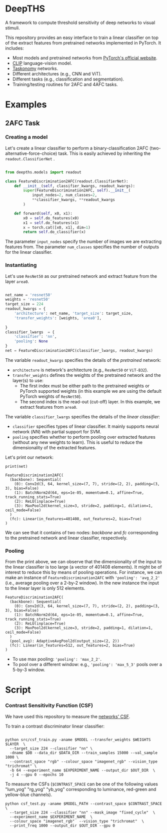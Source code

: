 # DeepTHS
A framework to compute threshold sensitivity of deep networks to visual stimuli.


This repository provides an easy interface to train a linear classifier on top of the extract features 
from pretrained networks implemented in PyTorch. It includes:
 - Most models and pretrained networks from [PyTorch's official website](https://pytorch.org/vision/stable/models.html).
 - [CLIP](https://github.com/openai/CLIP) language-vision model.
 - [Taskonomy](http://taskonomy.stanford.edu/) networks.
 - Different architectures (e.g., CNN and ViT).
 - Different tasks (e.g., classification and segmentation).
 - Training/testing routines for 2AFC and 4AFC tasks.

# Examples

## 2AFC Task

### Creating a model

Let's create a linear classifier to perform a binary-classification 2AFC 
(two-alternative-force-choice) task. This is easily achieved by inheriting the 
```readout.ClassifierNet``` .

``` python

from deepths.models import readout

class FeatureDiscrimination2AFC(readout.ClassifierNet):
    def __init__(self, classifier_kwargs, readout_kwargs):
        super(FeatureDiscrimination2AFC, self).__init__(
            input_nodes=2, num_classes=2, 
            **classifier_kwargs, **readout_kwargs
        )

    def forward(self, x0, x1):
        x0 = self.do_features(x0)
        x1 = self.do_features(x1)
        x = torch.cat([x0, x1], dim=1)
        return self.do_classifier(x)

```

The parameter ```input_nodes``` specify the number of images we are extracting 
features from. The parameter ```num_classes``` specifies the number of outputs
for the linear classifier.

### Instantiating 

Let's use ```ResNet50``` as our pretrained network and extract feature from
the layer ```area0```.

```python

net_name = 'resnet50'
weights = 'resnet50'
target_size = 224
readout_kwargs = {
    'architecture': net_name, 'target_size': target_size, 
    'transfer_weights': [weights, 'area0'],
    
}
classifier_lwargs  = {
    'classifier': 'nn',
    'pooling': None
}
net = FeatureDiscrimination2AFC(classifier_lwargs, readout_kwargs)

```


The variable ```readout_kwargs``` specifies the details of the *pretrained* network:
 - ```architecture``` is network's architecture (e.g., ```ResNet50``` or ```ViT-B32```).
 - ```transfer_weights``` defines the weights of the pretrained network and the layer(s) to use:
   * The first index must be either path to the pretrained weights or PyTorch supported weights (in this example we are using the default PyTorch weights of ```ResNet50```).
   * The second index is the read-out (cut-off) layer. In this example, we extract features from ```area0```.

The variable ```classifier_lwargs``` specifies the details of the *linear classifier*:
 - ```classifier``` specifies types of linear classifier. It mainly supports neural network (*NN*) with partial support for SVM.
 - ```pooling``` specifies whether to perform pooling over extracted features (without any new weights to learn). This is useful to reduce the dimensionality of the extracted features.

Let's print our network:

```
print(net)

FeatureDiscrimination2AFC(
  (backbone): Sequential(
    (0): Conv2d(3, 64, kernel_size=(7, 7), stride=(2, 2), padding=(3, 3), bias=False)
    (1): BatchNorm2d(64, eps=1e-05, momentum=0.1, affine=True, track_running_stats=True)
    (2): ReLU(inplace=True)
    (3): MaxPool2d(kernel_size=3, stride=2, padding=1, dilation=1, ceil_mode=False)
  )
  (fc): Linear(in_features=401408, out_features=2, bias=True)
)
```

We can see that it contains of two nodes: *backbone* and *fc* corresponding to the 
pretrained network and linear classifier, respectively.

### Pooling

From the print above, we can observe that the dimensionality of the input to the
linear classifier is too large (a vector of 401408 elements). It might be of interest
to reduce this by means of pooling operations. For instance, we can make an instance 
of ```FeatureDiscrimination2AFC``` with ```'pooling': 'avg_2_2'``` (i.e., average pooling over a 2-by-2 window).
In the new instance the input to the linear layer is only 512 elements. 

```
FeatureDiscrimination2AFC(
  (backbone): Sequential(
    (0): Conv2d(3, 64, kernel_size=(7, 7), stride=(2, 2), padding=(3, 3), bias=False)
    (1): BatchNorm2d(64, eps=1e-05, momentum=0.1, affine=True, track_running_stats=True)
    (2): ReLU(inplace=True)
    (3): MaxPool2d(kernel_size=3, stride=2, padding=1, dilation=1, ceil_mode=False)
  )
  (pool_avg): AdaptiveAvgPool2d(output_size=(2, 2))
  (fc): Linear(in_features=512, out_features=2, bias=True)
)
```

 - To use max pooling: ```'pooling': 'max_2_2'```.
 - To pool over a different window: e.g., ```'pooling': 'max_5_3'``` pools over a 5-by-3 window.

# Script

### Contrast Sensitivity Function (CSF)

We have used this repository to measure the [networks' CSF](https://arashakbarinia.github.io/projects/deepcsf/).

To train a contrast discriminator linear classifier:

```shell

python src/csf_train.py -aname $MODEL --transfer_weights $WEIGHTS $LAYER  \
  --target_size 224 --classifier "nn" \ 
  -dname $DB --data_dir $DATA_DIR --train_samples 15000 --val_sample 1000 \
  --contrast_space "rgb" --colour_space "imagenet_rgb" --vision_type "trichromat" \ 
  -b 64 --experiment_name $EXPERIMENT_NAME --output_dir $OUT_DIR  \
  -j 4 --gpu 0 --epochs 10 

```

To measure the CSFs (```$CONTRAST_SPACE``` can be one of the following values
"lum_yog" "rg_yog" "yb_yog" corresponding to luminance, red-green and yellow-blue channels).

```shell
python csf_test.py -aname $MODEL_PATH --contrast_space $CONTRAST_SPACE  \
  --target_size 224 --classifier "nn" --mask_image "fixed_cycle"  \
  --experiment_name $EXPERIMENT_NAME  \
  --colour_space "imagenet_rgb"  --vision_type "trichromat"  \
  --print_freq 1000 --output_dir $OUT_DIR --gpu 0
```